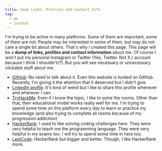```yaml
---
title: Some Links, Profiles and Contact Info
tag:
  - me
  - journal
---
```


I'm trying to be active in many platforms. Some of them are important, some of them are not. People may be interested in some of them, but may do not care a single bit about others. That's why I created this page. This page will be a **dump of links, profiles and contact information** about me. Of course I won't put my personal Instagram or Twitter (Yes, Twitter. Not X.) account because I think I shouldn't(?). But you will see necessary or unnecessary clickable stuff about me.

- [GitHub](https://github.com/ataseren): No need to talk about it. Even this website is hosted on GitHub. Recently, I'm giving it the attention that it deserved but I didn't give.
- [LinkedIn profile](https://www.linkedin.com/in/ataseren/): It's kind of weird but I like to share this profile whenever and wherever I can.
- [TryHackMe](https://tryhackme.com/p/slothtitan): Even if I know the topic, I like to solve the rooms. Other than that, their educational model works really well for me. I'm trying to spend some time on this platform every day to learn or practice my knowledge (and also trying to complete all rooms because of my progression addiction)
- [HackerRank](https://www.hackerrank.com/profile/ata_seren): I used to like solving coding challenges here. They were very helpful to teach me the programming language. They were very helpful in my exams too. I will try to spend some time in here too.
- [LeetCode](https://leetcode.com/SlothTitan/): HackerRank but bigger and better. Though, I like HackerRank more.
